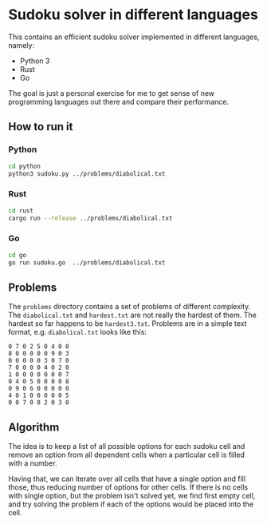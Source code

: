 # Sudoku solver in different languages

This contains an efficient sudoku solver implemented in different languages,
namely:

* Python 3
* Rust
* Go

The goal is just a personal exercise for me to get sense of new programming
languages out there and compare their performance.

## How to run it

### Python

```sh
cd python
python3 sudoku.py ../problems/diabolical.txt
```

### Rust
```sh
cd rust
cargo run --release ../problems/diabolical.txt
```

### Go
```sh
cd go
go run sudoku.go  ../problems/diabolical.txt
```

## Problems

The `problems` directory contains a set of problems of different complexity.
The `diabolical.txt` and `hardest.txt` are not really the hardest of them. The
hardest so far happens to be `hardest3.txt`. Problems are in a simple text format, e.g. `diabolical.txt` looks like this:

```
0 7 0 2 5 0 4 0 0
8 0 0 0 0 0 9 0 3
0 0 0 0 0 3 0 7 0
7 0 0 0 0 4 0 2 0
1 0 0 0 0 0 0 0 7
0 4 0 5 0 0 0 0 8
0 9 0 6 0 0 0 0 0
4 0 1 0 0 0 0 0 5
0 0 7 0 8 2 0 3 0
```

## Algorithm

The idea is to keep a list of all possible options for each sudoku cell and
remove an option from all dependent cells when a particular cell is filled with
a number.

Having that, we can iterate over all cells that have a single option and fill
those, thus reducing number of options for other cells. If there is no cells
with single option, but the problem isn't solved yet, we find first empty cell,
and try solving the problem if each of the options would be placed into the
cell.
